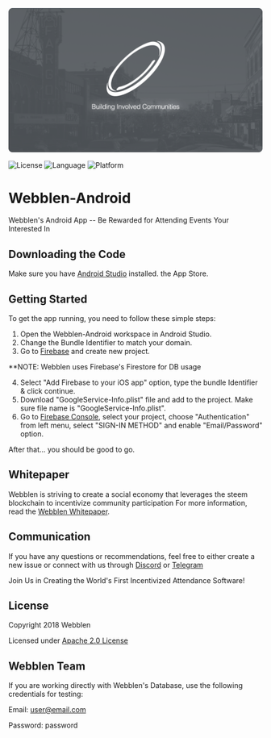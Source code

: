 ![Webblen-IOS](https://github.com/mukai154/Webblen-IOS/blob/master/resources/webblen-cover-img.png)

![License](https://img.shields.io/badge/License-Apache%202.0-blue.svg)
![Language](https://img.shields.io/badge/Language-Java-lightgrey.svg)
![Platform](https://img.shields.io/badge/Platform-Android-green.svg)

# Webblen-Android
Webblen's Android App -- Be Rewarded for Attending Events Your Interested In

Downloading the Code
----------------
Make sure you have [Android Studio](https://developer.android.com/studio/index.html) installed.
the App Store. 


## Getting Started

To get the app running, you need to follow these simple steps:

1. Open the Webblen-Android workspace in Android Studio.
2. Change the Bundle Identifier to match your domain.
3. Go to [Firebase](https://firebase.google.com) and create new project.

**NOTE: Webblen uses Firebase's Firestore for DB usage

4. Select "Add Firebase to your iOS app" option, type the bundle Identifier & click continue.
5. Download "GoogleService-Info.plist" file and add to the project. Make sure file name is "GoogleService-Info.plist".
6. Go to [Firebase Console](https://console.firebase.google.com), select your project, choose "Authentication" from left menu, select "SIGN-IN METHOD" and enable "Email/Password" option.

After that... you should be good to go.

## Whitepaper
Webblen is striving to create a social economy that leverages the steem blockchain to incentivize community participation
For more information, read the [Webblen Whitepaper](https://www.webblen.io/white-paper-1).

## Communication
If you have any questions or recommendations, feel free to either create a new issue or connect with us through [Discord](https://discord.gg/5cxGQmt) or [Telegram](https://t.me/joinchat/AAAAAEwPh5GOiHAZQ-QeJg)

Join Us in Creating the World's First Incentivized Attendance Software!

## License

Copyright 2018 Webblen

Licensed under [Apache 2.0 License](https://opensource.org/licenses/Apache-2.0)

## Webblen Team
If you are working directly with Webblen's Database, use the following credentials for testing:

Email: user@email.com 

Password: password
